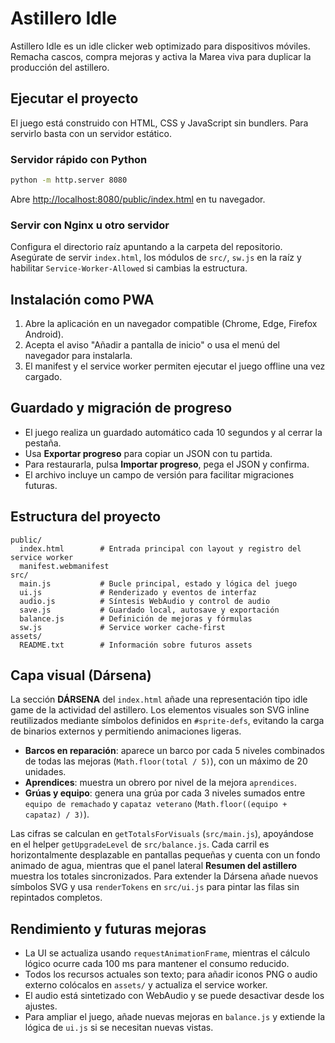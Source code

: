 # Astillero Idle

Astillero Idle es un idle clicker web optimizado para dispositivos móviles. Remacha cascos, compra mejoras y activa la Marea viva para duplicar la producción del astillero.

## Ejecutar el proyecto

El juego está construido con HTML, CSS y JavaScript sin bundlers. Para servirlo basta con un servidor estático.

### Servidor rápido con Python

```bash
python -m http.server 8080
```

Abre <http://localhost:8080/public/index.html> en tu navegador.

### Servir con Nginx u otro servidor

Configura el directorio raíz apuntando a la carpeta del repositorio. Asegúrate de servir `index.html`, los módulos de `src/`, `sw.js` en la raíz y habilitar `Service-Worker-Allowed` si cambias la estructura.

## Instalación como PWA

1. Abre la aplicación en un navegador compatible (Chrome, Edge, Firefox Android).
2. Acepta el aviso "Añadir a pantalla de inicio" o usa el menú del navegador para instalarla.
3. El manifest y el service worker permiten ejecutar el juego offline una vez cargado.

## Guardado y migración de progreso

- El juego realiza un guardado automático cada 10 segundos y al cerrar la pestaña.
- Usa **Exportar progreso** para copiar un JSON con tu partida.
- Para restaurarla, pulsa **Importar progreso**, pega el JSON y confirma.
- El archivo incluye un campo de versión para facilitar migraciones futuras.

## Estructura del proyecto

```
public/
  index.html        # Entrada principal con layout y registro del service worker
  manifest.webmanifest
src/
  main.js           # Bucle principal, estado y lógica del juego
  ui.js             # Renderizado y eventos de interfaz
  audio.js          # Síntesis WebAudio y control de audio
  save.js           # Guardado local, autosave y exportación
  balance.js        # Definición de mejoras y fórmulas
  sw.js             # Service worker cache-first
assets/
  README.txt        # Información sobre futuros assets
```

## Capa visual (Dársena)

La sección **DÁRSENA** del `index.html` añade una representación tipo idle game de la actividad del astillero. Los elementos visuales son SVG inline reutilizados mediante símbolos definidos en `#sprite-defs`, evitando la carga de binarios externos y permitiendo animaciones ligeras.

- **Barcos en reparación**: aparece un barco por cada 5 niveles combinados de todas las mejoras (`Math.floor(total / 5)`), con un máximo de 20 unidades.
- **Aprendices**: muestra un obrero por nivel de la mejora `aprendices`.
- **Grúas y equipo**: genera una grúa por cada 3 niveles sumados entre `equipo de remachado` y `capataz veterano` (`Math.floor((equipo + capataz) / 3)`).

Las cifras se calculan en `getTotalsForVisuals` (`src/main.js`), apoyándose en el helper `getUpgradeLevel` de `src/balance.js`. Cada carril es horizontalmente desplazable en pantallas pequeñas y cuenta con un fondo animado de agua, mientras que el panel lateral **Resumen del astillero** muestra los totales sincronizados. Para extender la Dársena añade nuevos símbolos SVG y usa `renderTokens` en `src/ui.js` para pintar las filas sin repintados completos.

## Rendimiento y futuras mejoras

- La UI se actualiza usando `requestAnimationFrame`, mientras el cálculo lógico ocurre cada 100 ms para mantener el consumo reducido.
- Todos los recursos actuales son texto; para añadir iconos PNG o audio externo colócalos en `assets/` y actualiza el service worker.
- El audio está sintetizado con WebAudio y se puede desactivar desde los ajustes.
- Para ampliar el juego, añade nuevas mejoras en `balance.js` y extiende la lógica de `ui.js` si se necesitan nuevas vistas.
